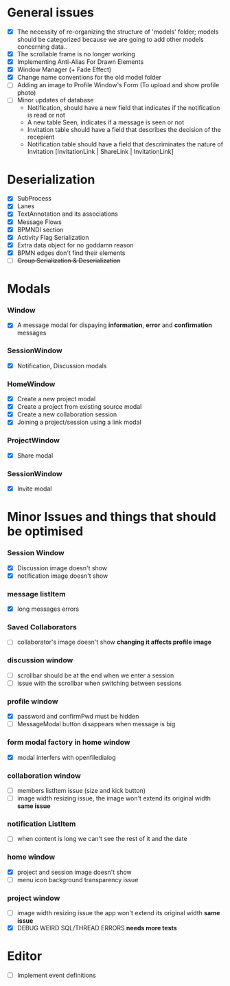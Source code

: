 # General issues
- [X] The necessity of re-organizing the structure of 'models' folder; models should be categorized
because we are going to add other models concerning data..
- [X] The scrollable frame is no longer working
- [X] Implementing Anti-Alias For Drawn Elements
- [X] Window Manager (+ Fade Effect)
- [X] Change name conventions for the old model folder
- [ ] Adding an image to Profile Window's Form (To upload and show profile photo)
- [ ] Minor updates of database
  - Notification, should have a new field that indicates if the notification is read or not
  - A new table Seen, indicates if a message is seen or not
  - Invitation table should have a field that describes the decision of the recepient
  - Notification table should have a field that descriminates the nature of Invitation [InvitationLink | ShareLink | InvitationLink]

# Deserialization
- [X] SubProcess
- [X] Lanes
- [X] TextAnnotation and its associations
- [X] Message Flows
- [X] BPMNDI section
- [X] Activity Flag Serialization
- [X] Extra data object for no goddamn reason
- [X] BPMN edges don't find their elements
- [ ] ~~Group Serialization & Deserialization~~

# Modals
### Window
- [X] A message modal for dispaying **information**, **error** and **confirmation** messages
### SessionWindow
- [X] Notification, Discussion modals
### HomeWindow
- [X] Create a new project modal
- [X] Create a project from existing source modal
- [X] Create a new collaboration session
- [X] Joining a project/session using a link modal
### ProjectWindow
- [X] Share modal
### SessionWindow
- [X] Invite modal

# Minor Issues and things that should be optimised
### Session Window 
- [x] Discussion image doesn't show
- [x] notification image doesn't show
### message listItem
- [x] long messages errors
### Saved Collaborators
- [ ] collaborator's image doesn't show **changing it affects profile image**
<!-- - [ ] listItem width issue when the number is impair **not a big deal** -->
### discussion window 
- [ ] scrollbar should be at the end when we enter a session 
- [ ] issue with the scrollbar when switching between sessions
<!-- - [ ] hide session's name section and textmessage part **not a big deal** -->
### profile window
- [x] password and confirmPwd must be hidden
- [ ] MessageModal button disappears when message is big
### form modal factory in home window
- [x] modal interfers with openfiledialog 
### collaboration window
- [ ] members listItem issue (size and kick button)
- [ ] image width resizing issue, the image won't extend its original width **same issue**
### notification ListItem
- [ ] when content is long we can't see the rest of it and the date
### home window
- [x] project and session image doesn't show
- [ ] menu icon background transparency issue
### project window
- [ ] image width resizing issue the app won't extend its original width **same issue**
- [x] DEBUG WEIRD SQL/THREAD ERRORS **needs more tests**

# Editor
- [ ] Implement event definitions
